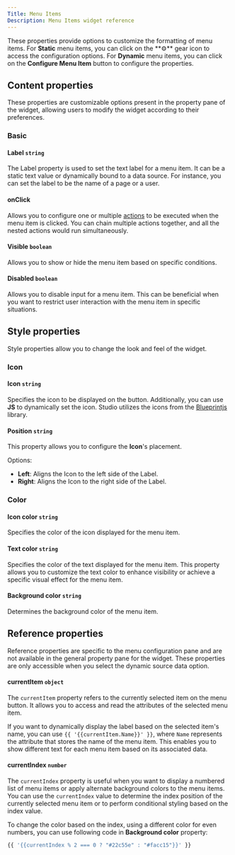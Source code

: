 ```yaml
---
Title: Menu Items
Description: Menu Items widget reference
---
```


<!--
README

For guidance on how to write documenation, see https://dev.stage.spread.ai/docs/contributor/guide.html. Contact Documentation when this document is ready for review.
-->

These properties provide options to customize the formatting of menu items. For **Static** menu items, you can click on the **⚙**️ gear icon to access the configuration options. For **Dynamic** menu items, you can click on the **Configure Menu Item** button to configure the properties.

## Content properties

These properties are customizable options present in the property pane of the widget, allowing users to modify the widget according to their preferences.

### Basic

#### Label `string`

The Label property is used to set the text label for a menu item. It can be a static text value or dynamically bound to a data source. For instance, you can set the label to be the name of a page or a user.

#### onClick

Allows you to configure one or multiple [actions](/reference/framework/global-functions.md) to be executed when the menu item is clicked. You can chain multiple actions together, and all the nested actions would run simultaneously.

#### Visible `boolean`

Allows you to show or hide the menu item based on specific conditions.

#### Disabled `boolean`

Allows you to disable input for a menu item. This can be beneficial when you want to restrict user interaction with the menu item in specific situations.

## Style properties

Style properties allow you to change the look and feel of the widget.

### Icon

#### Icon `string`

Specifies the icon to be displayed on the button. Additionally, you can use **JS** to dynamically set the icon. Studio utilizes the icons from the [Blueprintjs](https://blueprintjs.com/docs/#icons) library.

#### Position `string`

This property allows you to configure the **Icon**'s placement.

Options:

* **Left**: Aligns the Icon to the left side of the Label.
* **Right**: Aligns the Icon to the right side of the Label.

### Color

#### Icon color `string`

Specifies the color of the icon displayed for the menu item.

#### Text color `string`

Specifies the color of the text displayed for the menu item. This property allows you to customize the text color to enhance visibility or achieve a specific visual effect for the menu item.

#### Background color `string`

Determines the background color of the menu item.

## Reference properties

Reference properties are specific to the menu configuration pane and are not available in the general property pane for the widget. These properties are only accessible when you select the dynamic source data option.

#### currentItem `object`

The `currentItem` property refers to the currently selected item on the menu button. It allows you to access and read the attributes of the selected menu item.

<ZoomImage src="/img/MenuButton-Dynamic-Menu-Label-CurrentItem.png" alt="Display images on table row selection" caption="Display menu items using currentItem" />

If you want to dynamically display the label based on the selected item's name, you can use `{{ '{{currentItem.Name}}' }}`, where `Name` represents the attribute that stores the name of the menu item. This enables you to show different text for each menu item based on its associated data.

#### currentIndex `number`

The `currentIndex` property is useful when you want to display a numbered list of menu items or apply alternate background colors to the menu items. You can use the `currentIndex` value to determine the index position of the currently selected menu item or to perform conditional styling based on the index value.

To change the color based on the index, using a different color for even numbers, you can use following code in **Background color** property:

```js
{{ '{{currentIndex % 2 === 0 ? "#22c55e" : "#facc15"}}' }}
```
